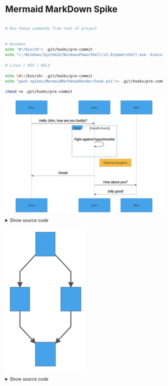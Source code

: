 # Mermaid MarkDown Spike


```sh

# Run these commands from root of project


# Windows
echo "#!/bin/sh"> .git/hooks/pre-commit
echo "c:/Windows/System32/WindowsPowerShell/v1.0/powershell.exe -ExecutionPolicy RemoteSigned -Command 'spikes/MermaidMarkdownRender/hook.ps1'">> .git/hooks/pre-commit

# Linux / OSX / WSL2

echo \#\!/bin/sh> .git/hooks/pre-commit
echo "pwsh spikes/MermaidMarkdownRender/hook.ps1">> .git/hooks/pre-commit

chmod +x .git/hooks/pre-commit

```

<div class="mermaid" id="sequence_mmd">

  ![Sample Sequence](../../docs/images/sequence_mmd.svg)

  <details>
    <summary>Show source code</summary>

    ```mermaid
    sequenceDiagram
    Alice->>John: Hello John, how are you buddy?
    loop Healthcheck
        John->>John: Fight against hypochondria
    end
    Note right of John: Rational thoughts!
    John-->>Alice: Great!
    John->>Bob: How about you?
    Bob-->>John: Jolly good!
    ```
  </details>
</div>

<div class="mermaid" id="flowchart_mmd">

  ![Sample Flowchart](../../docs/images/flowchart_mmd.svg)

  <details>
    <summary>Show source code</summary>

    ```mermaid
    graph TD;
    A-->B;
    A-->C;
    B-->D;
    C-->D;
    ```
  </details>
</div>
